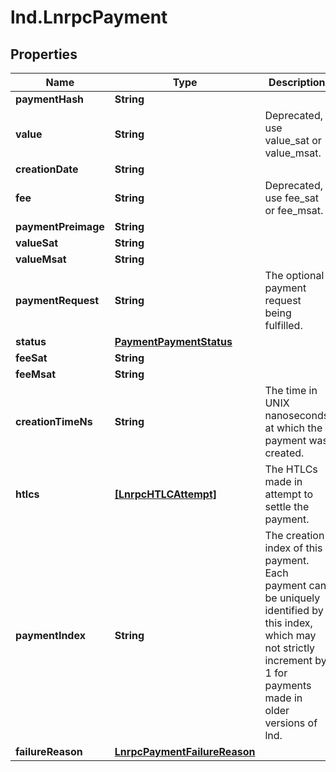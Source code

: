 # lnd.LnrpcPayment

## Properties

Name | Type | Description | Notes
------------ | ------------- | ------------- | -------------
**paymentHash** | **String** |  | [optional] 
**value** | **String** | Deprecated, use value_sat or value_msat. | [optional] 
**creationDate** | **String** |  | [optional] 
**fee** | **String** | Deprecated, use fee_sat or fee_msat. | [optional] 
**paymentPreimage** | **String** |  | [optional] 
**valueSat** | **String** |  | [optional] 
**valueMsat** | **String** |  | [optional] 
**paymentRequest** | **String** | The optional payment request being fulfilled. | [optional] 
**status** | [**PaymentPaymentStatus**](PaymentPaymentStatus.md) |  | [optional] 
**feeSat** | **String** |  | [optional] 
**feeMsat** | **String** |  | [optional] 
**creationTimeNs** | **String** | The time in UNIX nanoseconds at which the payment was created. | [optional] 
**htlcs** | [**[LnrpcHTLCAttempt]**](LnrpcHTLCAttempt.md) | The HTLCs made in attempt to settle the payment. | [optional] 
**paymentIndex** | **String** | The creation index of this payment. Each payment can be uniquely identified by this index, which may not strictly increment by 1 for payments made in older versions of lnd. | [optional] 
**failureReason** | [**LnrpcPaymentFailureReason**](LnrpcPaymentFailureReason.md) |  | [optional] 



